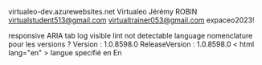
virtualeo-dev.azurewebsites.net
    Virtualeo
    Jérémy ROBIN
    virtualstudent513@gmail.com
    virtualtrainer053@gmail.com
    expaceo2023!

responsive
ARIA tab 
log visible lint
not detectable language
nomenclature pour les versions ? 
    Version : 1.0.8598.0
    ReleaseVersion : 1.0.8598.0
< html lang="en" > langue specifié en En